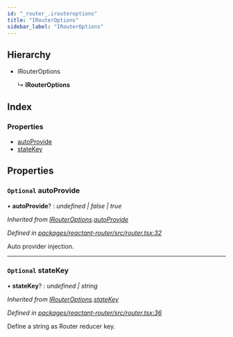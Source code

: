 ```yaml
---
id: "_router_.irouteroptions"
title: "IRouterOptions"
sidebar_label: "IRouterOptions"
---
```


## Hierarchy

* IRouterOptions

  ↳ **IRouterOptions**

## Index

### Properties

* [autoProvide](_router_.irouteroptions.md#optional-autoprovide)
* [stateKey](_router_.irouteroptions.md#optional-statekey)

## Properties

### `Optional` autoProvide

• **autoProvide**? : *undefined | false | true*

*Inherited from [IRouterOptions](_router_.irouteroptions.md).[autoProvide](_router_.irouteroptions.md#optional-autoprovide)*

*Defined in [packages/reactant-router/src/router.tsx:32](https://github.com/unadlib/reactant/blob/03d0c8fd/packages/reactant-router/src/router.tsx#L32)*

Auto provider injection.

___

### `Optional` stateKey

• **stateKey**? : *undefined | string*

*Inherited from [IRouterOptions](_router_.irouteroptions.md).[stateKey](_router_.irouteroptions.md#optional-statekey)*

*Defined in [packages/reactant-router/src/router.tsx:36](https://github.com/unadlib/reactant/blob/03d0c8fd/packages/reactant-router/src/router.tsx#L36)*

Define a string as Router reducer key.
